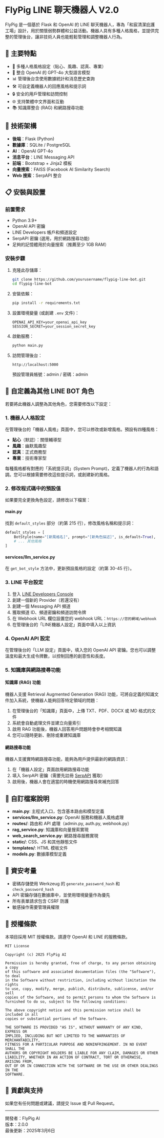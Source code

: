 # FlyPig LINE 聊天機器人 V2.0

FlyPig 是一個基於 Flask 和 OpenAI 的 LINE 聊天機器人，專為「和宸清潔庇護工場」設計，用於關懷弱勢群體和公益活動。機器人具有多種人格風格，並提供完整的管理後台，讓非技術人員也能輕鬆管理和調整機器人行為。

## 🌟 主要特點

- 🤖 多種人格風格設定（貼心、風趣、認真、專業）
- 🧠 整合 OpenAI 的 GPT-4o 大型語言模型
- 📊 管理後台含使用數據統計和消息歷史查詢
- 🛠️ 可自定義機器人的回應風格和提示詞
- 🔒 安全的用戶管理和訪問控制
- 🌐 支持繁體中文界面和互動
- 📚 知識庫整合 (RAG) 和網路搜尋功能

## 🔧 技術架構

- **後端**：Flask (Python)
- **數據庫**：SQLite / PostgreSQL
- **AI**：OpenAI GPT-4o
- **消息平台**：LINE Messaging API
- **前端**：Bootstrap + Jinja2 模板
- **向量搜索**：FAISS (Facebook AI Similarity Search)
- **Web 搜索**：SerpAPI 整合

## 📋 安裝與設置

### 前置需求

- Python 3.9+
- OpenAI API 密鑰
- LINE Developers 帳戶和頻道設定
- SerpAPI 密鑰 (選用，用於網路搜尋功能)
- 足夠的記憶體用於向量搜索（推薦至少 1GB RAM）

### 安裝步驟

1. 克隆此存儲庫：
   ```bash
   git clone https://github.com/yourusername/flypig-line-bot.git
   cd flypig-line-bot
   ```

2. 安裝依賴：
   ```bash
   pip install -r requirements.txt
   ```

3. 設置環境變量 (或創建 `.env` 文件)：
   ```
   OPENAI_API_KEY=your_openai_api_key
   SESSION_SECRET=your_session_secret_key
   ```

4. 啟動服務：
   ```bash
   python main.py
   ```
   
5. 訪問管理後台：
   ```
   http://localhost:5000
   ```
   預設管理員帳號：admin / 密碼：admin

## 🔄 自定義為其他 LINE BOT 角色

若要將此機器人調整為其他角色，您需要修改以下設定：

### 1. 機器人人格設定

在管理後台的「機器人風格」頁面中，您可以修改或新增風格。預設有四種風格：

- **貼心**（默認）：關懷輔導型
- **風趣**：幽默風趣型
- **認真**：正式商務型
- **專業**：技術專家型

每種風格都有對應的「系統提示詞」(System Prompt)，定義了機器人的行為和語調。您可以根據需要修改這些提示詞，或創建新的風格。

### 2. 修改程式碼中的預設值

如果要完全更換角色設定，請修改以下檔案：

#### main.py 

找到 `default_styles` 部分（約第 215 行），修改風格名稱和提示詞：

```python
default_styles = [
    BotStyle(name="[新風格名]", prompt="[新角色描述]", is_default=True),
    # ... 其他風格
]
```

#### services/llm_service.py

在 `get_bot_style` 方法中，更新預設風格的設定（約第 30-45 行）。

### 3. LINE 平台設定

1. 登入 [LINE Developers Console](https://developers.line.biz/)
2. 創建一個新的 Provider（若還沒有）
3. 創建一個 Messaging API 頻道
4. 獲取頻道 ID、頻道密鑰和頻道訪問令牌
5. 在 Webhook URL 欄位設置您的 webhook URL：`https://您的網域/webhook`
6. 在管理後台的「LINE機器人設定」頁面中填入以上資訊

### 4. OpenAI API 設定

在管理後台的「LLM 設定」頁面中，填入您的 OpenAI API 密鑰。您也可以調整溫度和最大生成令牌數，以控制回應的創意性和長度。

### 5. 知識庫與網路搜尋功能

#### 知識庫 (RAG) 功能
機器人支援 Retrieval Augmented Generation (RAG) 功能，可將自定義的知識文件加入系統，使機器人能夠回答特定領域的問題：

1. 在管理後台的「知識庫」頁面中，上傳 TXT、PDF、DOCX 或 MD 格式的文件
2. 系統會自動處理文件並建立向量索引
3. 啟用 RAG 功能後，機器人回答用戶問題時會參考相關知識
4. 您可以隨時更新、刪除或重建知識庫

#### 網路搜尋功能
機器人支援實時網路搜尋功能，能夠為用戶提供最新的網路資訊：

1. 在「機器人設定」頁面啟用網路搜尋功能
2. 填入 SerpAPI 密鑰（需要先註冊 [SerpAPI](https://serpapi.com/) 獲取）
3. 啟用後，機器人會在適當的時機使用網路搜尋來補充回答

## 📄 自訂檔案說明

- **main.py**: 主程式入口，包含基本路由和模型定義
- **services/llm_service.py**: OpenAI 服務和機器人風格處理
- **routes/**: 路由和 API 處理（admin.py, auth.py, webhook.py）
- **rag_service.py**: 知識庫和向量搜索實現
- **web_search_service.py**: 網路搜尋服務實現
- **static/**: CSS、JS 和其他靜態文件
- **templates/**: HTML 模板文件
- **models.py**: 數據庫模型定義

## 🔐 資安考量

- 密碼存儲使用 Werkzeug 的 `generate_password_hash` 和 `check_password_hash`
- API 密鑰存儲在數據庫中，並使用環境變量作為優先
- 所有表單請求包含 CSRF 防護
- 敏感操作需要管理員權限

## 📜 授權條款

本項目採用 MIT 授權條款。請遵守 OpenAI 和 LINE 的服務條款。

```
MIT License

Copyright (c) 2025 FlyPig AI

Permission is hereby granted, free of charge, to any person obtaining a copy
of this software and associated documentation files (the "Software"), to deal
in the Software without restriction, including without limitation the rights
to use, copy, modify, merge, publish, distribute, sublicense, and/or sell
copies of the Software, and to permit persons to whom the Software is
furnished to do so, subject to the following conditions:

The above copyright notice and this permission notice shall be included in all
copies or substantial portions of the Software.

THE SOFTWARE IS PROVIDED "AS IS", WITHOUT WARRANTY OF ANY KIND, EXPRESS OR
IMPLIED, INCLUDING BUT NOT LIMITED TO THE WARRANTIES OF MERCHANTABILITY,
FITNESS FOR A PARTICULAR PURPOSE AND NONINFRINGEMENT. IN NO EVENT SHALL THE
AUTHORS OR COPYRIGHT HOLDERS BE LIABLE FOR ANY CLAIM, DAMAGES OR OTHER
LIABILITY, WHETHER IN AN ACTION OF CONTRACT, TORT OR OTHERWISE, ARISING FROM,
OUT OF OR IN CONNECTION WITH THE SOFTWARE OR THE USE OR OTHER DEALINGS IN THE
SOFTWARE.
```

## 👥 貢獻與支持

如果您有任何問題或建議，請提交 Issue 或 Pull Request。

---

開發者：FlyPig AI  
版本：2.0.0  
最後更新：2025年3月6日
